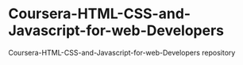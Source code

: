 # Coursera-HTML-CSS-and-Javascript-for-web-Developers
Coursera-HTML-CSS-and-Javascript-for-web-Developers repository
